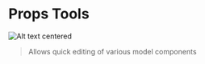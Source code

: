 # Props Tools

![Alt text centered](blender-images/panels/side-panel-props-tools.png)

> Allows quick editing of various model components
